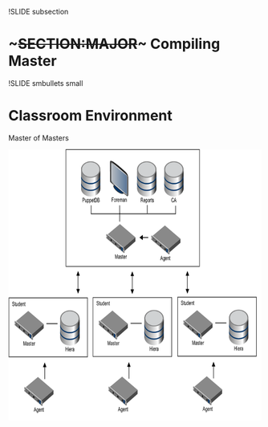 !SLIDE subsection
# ~~~SECTION:MAJOR~~~ Compiling Master


!SLIDE smbullets small

# Classroom Environment

Master of Masters

<center><img src="../_images/compiler/classroom.png" style="width:950px;height:540px;" alt="Monolithic Architecture"></center>
